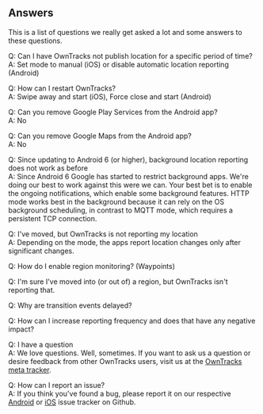 ## Answers

This is a list of questions we really get asked a lot and some answers to these questions.

Q: Can I have OwnTracks not publish location for a specific period of time?<br/>
A: Set mode to manual (iOS) or disable automatic location reporting (Android)

Q: How can I restart OwnTracks?<br/>
A: Swipe away and start (iOS), Force close and start (Android)

Q: Can you remove Google Play Services from the Android app? <br/>
A: No

Q: Can you remove Google Maps from the Android app? <br/>
A: No

Q: Since updating to Android 6 (or higher), background location reporting does not work as before<br/>
A: Since Android 6 Google has started to restrict background apps. We're doing our best to work against this were we can. 
Your best bet is to enable the ongoing notifications, which enable some background features. HTTP mode works best in the background because it can rely on the OS background scheduling, in contrast to MQTT mode, which requires a persistent TCP connection. 

Q: I've moved, but OwnTracks is not reporting my location<br/>
A: Depending on the mode, the apps report location changes only after significant changes. 

Q: How do I enable region monitoring? (Waypoints)<br/>

Q: I'm sure I've moved into (or out of) a region, but OwnTracks isn't reporting that.<br/>

Q: Why are transition events delayed?<br/>

Q: How can I increase reporting frequency and does that have any negative impact?<br/>

Q: I have a question<br/>
A: We love questions. Well, sometimes. If you want to ask us a question or desire feedback from other OwnTracks users, visit us at the [OwnTracks meta tracker](https://github.com/owntracks/talk).

Q: How can I report an issue?<br/>
A: If you think you've found a bug, please report it on our respective [Android](https://github.com/owntracks/android) or [iOS](https://github.com/owntracks/ios) issue tracker on Github. 

